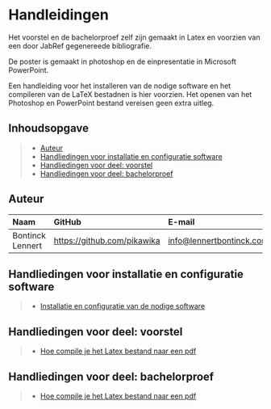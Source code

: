 # Handleidingen

Het voorstel en de bachelorproef zelf zijn gemaakt in Latex en voorzien van een door JabRef gegenereede bibliografie.

De poster is gemaakt in photoshop en de einpresentatie in Microsoft PowerPoint.

Een handleiding voor het installeren van de nodige software en het compileren van de LaTeX bestadnen is hier voorzien. Het openen van het Photoshop en PowerPoint bestand vereisen geen extra uitleg.

## Inhoudsopgave

> - [Auteur](#auteur)
> - [Handliedingen voor installatie en configuratie software](#handliedingen-voor-installatie-en-configuratie-software)
> - [Handliedingen voor deel: voorstel](#handliedingen-voor-deel-voorstel)
> - [Handliedingen voor deel: bachelorproef](#handliedingen-voor-deel-bachelorproef)

## Auteur

| Naam     | GitHub                        | E-mail                               |
| :---     | :---                          | :---                                |
| Bontinck Lennert | <https://github.com/pikawika> | [info@lennertbontinck.com](mailto:info@lennertbontinck.com) |

## Handliedingen voor installatie en configuratie software

> - [Installatie en configuratie van de nodige software](software/)

## Handliedingen voor deel: voorstel

> - [Hoe compile je het Latex bestand naar een pdf](voorstel/compileToPdf.md)

## Handliedingen voor deel: bachelorproef

> - [Hoe compile je het Latex bestand naar een pdf](bachelorproef/compileToPdf.md)
